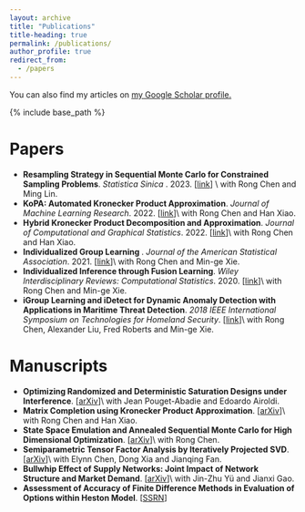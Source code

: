 ```yaml
---
layout: archive
title: "Publications"
title-heading: true
permalink: /publications/
author_profile: true
redirect_from:
  - /papers
---
```


  You can also find my articles on <u><a href="https://scholar.google.com/citations?user=Eq0WPpEAAAAJ">my Google Scholar profile</a>.</u>

{% include base_path %}

Papers
===
* <b> Resampling Strategy in Sequential Monte Carlo for Constrained Sampling Problems</b>. <i> Statistica Sinica </i>. 2023. [[link](https://www3.stat.sinica.edu.tw/ss_newpaper/SS-2022-0185_na.pdf)] \\
  with Rong Chen and Ming Lin.
* <b> KoPA: Automated Kronecker Product Approximation</b>. <i>Journal of Machine Learning Research</i>. 2022. [[link](https://www.jmlr.org/papers/v23/20-931.html)]\\
  with Rong Chen and Han Xiao.
* <b> Hybrid Kronecker Product Decomposition and Approximation</b>. <i>Journal of Computational and Graphical Statistics</i>. 2022. [[link](https://www.tandfonline.com/doi/abs/10.1080/10618600.2022.2134873)]\\
  with Rong Chen and Han Xiao. 
* <b> Individualized Group Learning </b>. <i>Journal of the American Statistical Association</i>. 2021. [[link](https://www.tandfonline.com/doi/abs/10.1080/01621459.2021.1947306)]\\
  with Rong Chen and Min-ge Xie. 
* <b> Individualized Inference through Fusion Learning</b>. <i>Wiley Interdisciplinary Reviews: Computational Statistics</i>. 2020. [[link](https://wires.onlinelibrary.wiley.com/doi/abs/10.1002/wics.1498)]\\
  with Rong Chen and Min-ge Xie. 
* <b> iGroup Learning and iDetect for Dynamic Anomaly Detection with Applications in Maritime Threat Detection</b>. <i>2018 IEEE International Symposium on Technologies for Homeland Security</i>. [[link](https://ieeexplore.ieee.org/abstract/document/8574162)]\\
  with Rong Chen, Alexander Liu, Fred Roberts and Min-ge Xie.

Manuscripts 
===
* <b> Optimizing Randomized and Deterministic Saturation Designs under Interference</b>. [[arXiv](https://arxiv.org/abs/2203.09682)]\\
  with Jean Pouget-Abadie and Edoardo Airoldi.
* <b> Matrix Completion using Kronecker Product Approximation</b>. [[arXiv](https://arxiv.org/abs/1911.11774)]\\
  with Rong Chen and Han Xiao.
* <b> State Space Emulation and Annealed Sequential Monte Carlo for High Dimensional Optimization</b>. [[arXiv](https://arxiv.org/abs/1911.07172)]\\
  with Rong Chen.
* <b> Semiparametric Tensor Factor Analysis by Iteratively Projected SVD</b>. [[arXiv](https://arxiv.org/abs/2007.02404)]\\
  with Elynn Chen, Dong Xia and Jianqing Fan. 
* <b> Bullwhip Effect of Supply Networks: Joint Impact of Network Structure and Market Demand</b>. [[arXiv](https://arxiv.org/abs/2208.04459)]\\
  with Jin-Zhu Yü and Jianxi Gao.
* <b> Assessment of Accuracy of Finite Difference Methods in Evaluation of Options within Heston Model</b>. [[SSRN](https://papers.ssrn.com/sol3/papers.cfm?abstract_id=2630191)]


